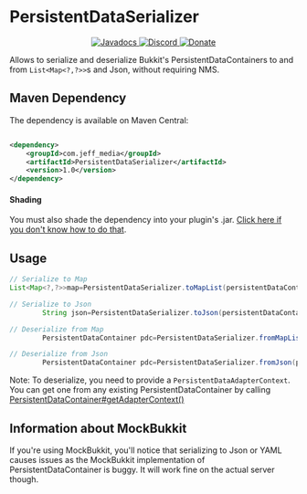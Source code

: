 # PersistentDataSerializer

<!--- Buttons start -->
<p align="center">
  <a href="https://hub.jeff-media.com/javadocs/com/jeff_media/persistent-data-serializer/1.0">
    <img src="https://static.jeff-media.com/img/button_javadocs.png?3" alt="Javadocs">
  </a>
  <a href="https://discord.jeff-media.com/">
    <img src="https://static.jeff-media.com/img/button_discord.png?3" alt="Discord">
  </a>
  <a href="https://paypal.me/mfnalex">
    <img src="https://static.jeff-media.com/img/button_donate.png?3" alt="Donate">
  </a>
</p>
<!--- Buttons end -->

Allows to serialize and deserialize Bukkit's PersistentDataContainers to and from `List<Map<?,?>>`s and Json, without
requiring NMS.

## Maven Dependency

The dependency is available on Maven Central:

```xml

<dependency>
    <groupId>com.jeff_media</groupId>
    <artifactId>PersistentDataSerializer</artifactId>
    <version>1.0</version>
</dependency>
```

#### Shading

You must also shade the dependency into your plugin's
.jar. [Click here if you don't know how to do that](https://blog.jeff-media.com/common-maven-questions/#how-to-shade-dependencies).

## Usage

```java
// Serialize to Map
List<Map<?,?>>map=PersistentDataSerializer.toMapList(persistentDataContainer);

// Serialize to Json
        String json=PersistentDataSerializer.toJson(persistentDataContainer);

// Deserialize from Map
        PersistentDataContainer pdc=PersistentDataSerializer.fromMapList(pdcContext,map);

// Deserialize from Json
        PersistentDataContainer pdc=PersistentDataSerializer.fromJson(pdcContext,json);
```

Note: To deserialize, you need to provide a `PersistentDataAdapterContext`. You can get one from any existing
PersistentDataContainer by
calling [PersistentDataContainer#getAdapterContext()](https://hub.spigotmc.org/javadocs/bukkit/org/bukkit/persistence/PersistentDataContainer.html#getAdapterContext())

## Information about MockBukkit

If you're using MockBukkit, you'll notice that serializing to Json or YAML causes issues as the MockBukkit
implementation of PersistentDataContainer is buggy. It will work fine on the actual server though.